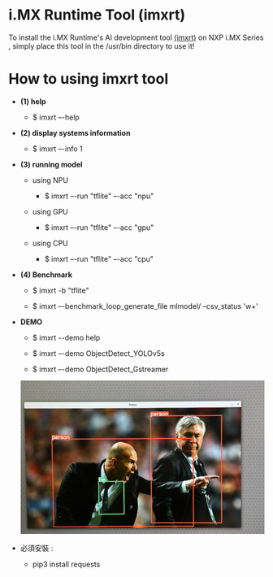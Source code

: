 # i.MX Runtime Tool (imxrt) 
To install the i.MX Runtime's AI development tool [(imxrt)](https://github.com/weilly0912/ATU_ML_Tool/blob/main/imxrt) on NXP i.MX Series , simply place this tool in the /usr/bin directory to use it!

# How to using imxrt tool

* **(1) help**

  * $ imxrt –-help


* **(2) display systems information**

  * $ imxrt –-info 1

* **(3) running model**

  * using NPU

    * $ imxrt –-run "tflite" –-acc "npu"

  * using GPU

    * $ imxrt –-run "tflite" –-acc "gpu"

  * using CPU

    * $ imxrt –-run "tflite" –-acc "cpu"

* **(4) Benchmark**

  * $ imxrt -b "tflite" 

  * $ imxrt –-benchmark_loop_generate_file mlmodel/ –csv_status 'w+'

* **DEMO**

  * $ imxrt --demo help

  * $ imxrt –-demo ObjectDetect_YOLOv5s

  * $ imxrt –-demo ObjectDetect_Gstreamer
 
  ![圖1](https://github.com/weilly0912/ATU_ML_Tool/blob/main/result_1.jpg)


* 必須安裝 :
  * pip3 install requests
